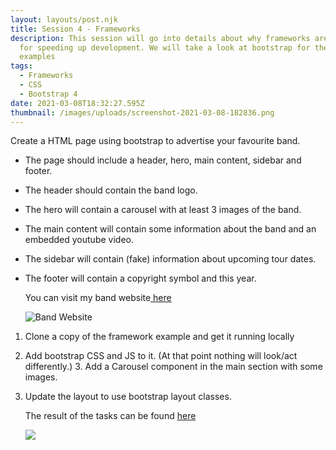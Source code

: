 ```yaml
---
layout: layouts/post.njk
title: Session 4 - Frameworks
description: This session will go into details about why frameworks are useful
  for speeding up development. We will take a look at bootstrap for these
  examples
tags:
  - Frameworks
  - CSS
  - Bootstrap 4
date: 2021-03-08T18:32:27.595Z
thumbnail: /images/uploads/screenshot-2021-03-08-182836.png
---
```

<!--StartFragment-->

Create a HTML page using bootstrap to advertise your favourite band.

* The page should include a header, hero, main content, sidebar and footer.
* The header should contain the band logo.
* The hero will contain a carousel with at least 3 images of the band.
* The main content will contain some information about the band and an embedded youtube video.
* The sidebar will contain (fake) information about upcoming tour dates.
* The footer will contain a copyright symbol and this year.

  You can visit my band website[ here](https://garytate123.github.io/band-website/)

  ![Band Website](/images/uploads/screenshot_2021-02-23_152034.png "Band Website")

<!--StartFragment-->

1. Clone a copy of the framework example and get it running locally 
2. Add bootstrap CSS and JS to it. (At that point nothing will look/act differently.) 3. Add a Carousel component in the main section with some images.
3. Update the layout to use bootstrap layout classes.

   The result of the tasks can be found [here](https://garytate123.github.io/bootstrap4-project/)

   ![](/images/uploads/screenshot_2021-02-23_152656.png)